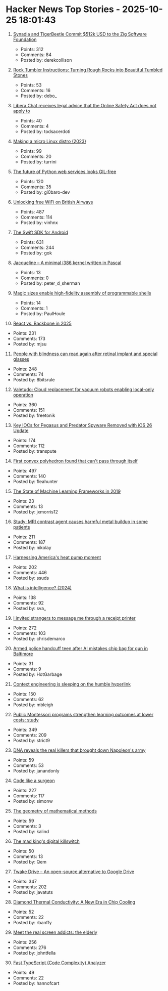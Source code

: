 # Hacker News Top Stories - 2025-10-25 18:01:43

1. [Synadia and TigerBeetle Commit $512k USD to the Zig Software Foundation](https://www.synadia.com/blog/synadia-tigerbeetle-zig-foundation-pledge)
   - Points: 312
   - Comments: 84
   - Posted by: derekcollison

2. [Rock Tumbler Instructions: Turning Rough Rocks into Beautiful Tumbled Stones](https://rocktumbler.com/tips/rock-tumbler-instructions/)
   - Points: 53
   - Comments: 16
   - Posted by: debo_

3. [Libera Chat receives legal advice that the Online Safety Act does not apply to](https://libera.chat/news/advised)
   - Points: 40
   - Comments: 4
   - Posted by: todsacerdoti

4. [Making a micro Linux distro (2023)](https://popovicu.com/posts/making-a-micro-linux-distro/)
   - Points: 99
   - Comments: 20
   - Posted by: turrini

5. [The future of Python web services looks GIL-free](https://blog.baro.dev/p/the-future-of-python-web-services-looks-gil-free)
   - Points: 120
   - Comments: 35
   - Posted by: gi0baro-dev

6. [Unlocking free WiFi on British Airways](https://www.saxrag.com/tech/reversing/2025/06/01/BAWiFi.html)
   - Points: 487
   - Comments: 114
   - Posted by: vinhnx

7. [The Swift SDK for Android](https://www.swift.org/blog/nightly-swift-sdk-for-android/)
   - Points: 631
   - Comments: 244
   - Posted by: gok

8. [Jacqueline – A minimal i386 kernel written in Pascal](https://github.com/danirod/jacqueline)
   - Points: 13
   - Comments: 0
   - Posted by: peter_d_sherman

9. [Magic sizes enable high-fidelity assembly of programmable shells](https://arxiv.org/abs/2411.03720)
   - Points: 14
   - Comments: 1
   - Posted by: PaulHoule

10. [React vs. Backbone in 2025](https://backbonenotbad.hyperclay.com/)
   - Points: 231
   - Comments: 173
   - Posted by: mjsu

11. [People with blindness can read again after retinal implant and special glasses](https://www.nbcnews.com/health/health-news/tiny-eye-implant-special-glasses-legally-blind-patients-can-read-rcna238488)
   - Points: 248
   - Comments: 74
   - Posted by: 8bitsrule

12. [Valetudo: Cloud replacement for vacuum robots enabling local-only operation](https://valetudo.cloud/)
   - Points: 360
   - Comments: 151
   - Posted by: freetonik

13. [Key IOCs for Pegasus and Predator Spyware Removed with iOS 26 Update](https://iverify.io/blog/key-iocs-for-pegasus-and-predator-spyware-cleaned-with-ios-26-update)
   - Points: 174
   - Comments: 112
   - Posted by: transpute

14. [First convex polyhedron found that can't pass through itself](https://www.quantamagazine.org/first-shape-found-that-cant-pass-through-itself-20251024/)
   - Points: 497
   - Comments: 140
   - Posted by: fleahunter

15. [The State of Machine Learning Frameworks in 2019](https://thegradient.pub/state-of-ml-frameworks-2019-pytorch-dominates-research-tensorflow-dominates-industry/)
   - Points: 23
   - Comments: 13
   - Posted by: jxmorris12

16. [Study: MRI contrast agent causes harmful metal buildup in some patients](https://www.ormanager.com/briefs/study-mri-contrast-agent-causes-harmful-metal-buildup-in-some-patients/)
   - Points: 211
   - Comments: 187
   - Posted by: nikolay

17. [Harnessing America's heat pump moment](https://www.heatpumped.org/p/harnessing-america-s-heat-pump-moment)
   - Points: 202
   - Comments: 446
   - Posted by: ssuds

18. [What is intelligence? (2024)](https://whatisintelligence.antikythera.org/)
   - Points: 138
   - Comments: 92
   - Posted by: sva_

19. [I invited strangers to message me through a receipt printer](https://aschmelyun.com/blog/i-invited-strangers-to-message-me-through-a-receipt-printer/)
   - Points: 272
   - Comments: 103
   - Posted by: chrisdemarco

20. [Armed police handcuff teen after AI mistakes chip bag for gun in Baltimore](https://www.bbc.com/news/articles/cgjdlx92lylo)
   - Points: 31
   - Comments: 9
   - Posted by: HotGarbage

21. [Context engineering is sleeping on the humble hyperlink](https://mbleigh.dev/posts/context-engineering-with-links/)
   - Points: 150
   - Comments: 62
   - Posted by: mbleigh

22. [Public Montessori programs strengthen learning outcomes at lower costs: study](https://phys.org/news/2025-10-national-montessori-early-outcomes-sharply.html)
   - Points: 349
   - Comments: 209
   - Posted by: strict9

23. [DNA reveals the real killers that brought down Napoleon's army](https://www.gavi.org/vaccineswork/dna-reveals-real-killers-brought-down-napoleons-army)
   - Points: 59
   - Comments: 53
   - Posted by: janandonly

24. [Code like a surgeon](https://www.geoffreylitt.com/2025/10/24/code-like-a-surgeon)
   - Points: 227
   - Comments: 117
   - Posted by: simonw

25. [The geometry of mathematical methods](https://books.physics.oregonstate.edu/GMM/book.html)
   - Points: 59
   - Comments: 3
   - Posted by: kalind

26. [The mad king's digital killswitch](https://pluralistic.net/2025/10/20/post-american-internet/#huawei-with-american-characteristics)
   - Points: 50
   - Comments: 13
   - Posted by: Qem

27. [Twake Drive – An open-source alternative to Google Drive](https://github.com/linagora/twake-drive)
   - Points: 347
   - Comments: 202
   - Posted by: javatuts

28. [Diamond Thermal Conductivity: A New Era in Chip Cooling](https://spectrum.ieee.org/diamond-thermal-conductivity)
   - Points: 52
   - Comments: 22
   - Posted by: rbanffy

29. [Meet the real screen addicts: the elderly](https://www.economist.com/international/2025/10/23/meet-the-real-screen-addicts-the-elderly)
   - Points: 256
   - Comments: 276
   - Posted by: johntfella

30. [Fast TypeScript (Code Complexity) Analyzer](https://ftaproject.dev/)
   - Points: 49
   - Comments: 22
   - Posted by: hannofcart

